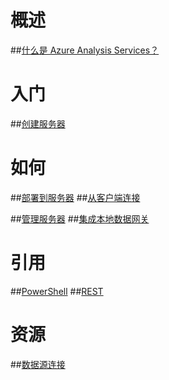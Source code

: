 # 概述
##[什么是 Azure Analysis Services？](analysis-services-overview.md)
# 入门
##[创建服务器](analysis-services-create-server.md)

# 如何 
##[部署到服务器](analysis-services-deploy.md)
##[从客户端连接](analysis-services-connect.md)

##[管理服务器](analysis-services-manage.md)
##[集成本地数据网关](analysis-services-gateway.md)

# 引用
##[PowerShell](/powershell/resourcemanager)
##[REST](/rest/api/analysisservices)

# 资源
##[数据源连接](analysis-services-datasource.md)


<!--HONumber=Jan17_HO1-->


